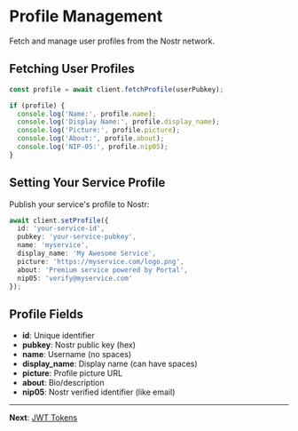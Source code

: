 # Profile Management

Fetch and manage user profiles from the Nostr network.

## Fetching User Profiles

```typescript
const profile = await client.fetchProfile(userPubkey);

if (profile) {
  console.log('Name:', profile.name);
  console.log('Display Name:', profile.display_name);
  console.log('Picture:', profile.picture);
  console.log('About:', profile.about);
  console.log('NIP-05:', profile.nip05);
}
```

## Setting Your Service Profile

Publish your service's profile to Nostr:

```typescript
await client.setProfile({
  id: 'your-service-id',
  pubkey: 'your-service-pubkey',
  name: 'myservice',
  display_name: 'My Awesome Service',
  picture: 'https://myservice.com/logo.png',
  about: 'Premium service powered by Portal',
  nip05: 'verify@myservice.com'
});
```

## Profile Fields

- **id**: Unique identifier
- **pubkey**: Nostr public key (hex)
- **name**: Username (no spaces)
- **display_name**: Display name (can have spaces)
- **picture**: Profile picture URL
- **about**: Bio/description
- **nip05**: Nostr verified identifier (like email)

---

**Next**: [JWT Tokens](jwt-tokens.md)

